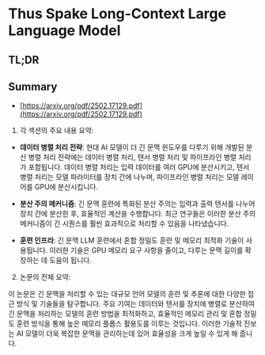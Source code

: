 # Thus Spake Long-Context Large Language Model
## TL;DR
## Summary
- [https://arxiv.org/pdf/2502.17129.pdf](https://arxiv.org/pdf/2502.17129.pdf)

1. 각 섹션의 주요 내용 요약:

- **데이터 병렬 처리 전략**: 현대 AI 모델이 더 긴 문맥 윈도우를 다루기 위해 개발된 분산 병렬 처리 전략에는 데이터 병렬 처리, 텐서 병렬 처리 및 파이프라인 병렬 처리가 포함됩니다. 데이터 병렬 처리는 입력 데이터를 여러 GPU에 분산시키고, 텐서 병렬 처리는 모델 파라미터를 장치 간에 나누며, 파이프라인 병렬 처리는 모델 레이어를 GPU에 분산시킵니다.

- **분산 주의 메커니즘**: 긴 문맥 훈련에 특화된 분산 주의는 입력과 출력 텐서를 나누어 장치 간에 분산힌 후, 효율적인 계산을 수행합니다. 최근 연구들은 이러한 분산 주의 메커니즘이 긴 시퀀스를 훨씬 효과적으로 처리할 수 있음을 나타냈습니다.

- **훈련 인프라**: 긴 문맥 LLM 훈련에서 혼합 정밀도 훈련 및 메모리 최적화 기술이 사용됩니다. 이러한 기술은 GPU 메모리 요구 사항을 줄이고, 다루는 문맥 길이를 확장하는 데 도움이 됩니다.

2. 논문의 전체 요약:

이 논문은 긴 문맥을 처리할 수 있는 대규모 언어 모델의 훈련 및 추론에 대한 다양한 접근 방식 및 기술들을 탐구합니다. 주요 기여는 데이터와 텐서를 장치에 병렬로 분산하여 긴 문맥을 처리하는 모델의 훈련 방법을 최적화하고, 효율적인 메모리 관리 및 혼합 정밀도 훈련 방식을 통해 높은 메모리 플롭스 활용도를 이루는 것입니다. 이러한 기술적 진보는 AI 모델이 더욱 복잡한 문맥을 관리하는데 있어 효율성을 크게 높일 수 있게 해 줍니다.